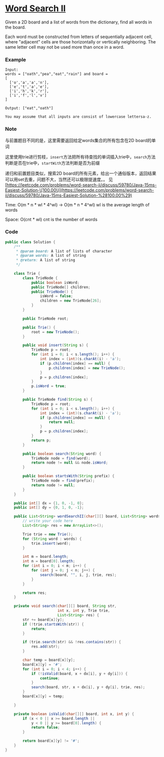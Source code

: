 # [Word Search II](https://leetcode.com/problems/word-search-ii/description/)

Given a 2D board and a list of words from the dictionary, find all words in the board.

Each word must be constructed from letters of sequentially adjacent cell, where "adjacent" cells are those horizontally or vertically neighboring. The same letter cell may not be used more than once in a word.

### **Example**

```
Input: 
words = ["oath","pea","eat","rain"] and board =
[
  ['o','a','a','n'],
  ['e','t','a','e'],
  ['i','h','k','r'],
  ['i','f','l','v']
]

Output: ["eat","oath"]

You may assume that all inputs are consist of lowercase lettersa-z.
```

### Note

与前置题目不同的是，这里需要返回给定words集合的所有包含在2D board的单词

这里使用trie进行剪枝，`insert`方法把所有待查找的单词插入trie中，`search`方法判断是否在trie中，`startWith`方法判断是否为前缀

递归和前置题目类似，搜索2D board的所有元素，给出一个通俗版本，返回结果可以用set去重，问题不大，当然还可以极限提速度。。 见 [https://leetcode.com/problems/word-search-ii/discuss/59780/Java-15ms-Easiest-Solution-\(100.00\)](https://leetcode.com/problems/word-search-ii/discuss/59780/Java-15ms-Easiest-Solution-%28100.00%29)

Time: O\(m \* n \* wl \* 4^wl\) -&gt; O\(m \* n \* 4^wl\)  wl is the average length of words

Space: O\(cnt \* wl\) cnt is the number of words

### Code

```java
public class Solution {
    /**
     * @param board: A list of lists of character
     * @param words: A list of string
     * @return: A list of string
     */

    class Trie {
        class TrieNode {
            public boolean isWord;
            public TrieNode[] children;
            public TrieNode() {
                isWord = false;
                children = new TrieNode[26];
            }
        }

        public TrieNode root;

        public Trie() {
            root = new TrieNode();
        }

        public void insert(String s) {
            TrieNode p = root;
            for (int i = 0; i < s.length(); i++) {
                int index = (int)(s.charAt(i) - 'a');
                if (p.children[index] == null) {
                    p.children[index] = new TrieNode();
                }
                p = p.children[index];
            }
            p.isWord = true;
        }

        public TrieNode find(String s) {
            TrieNode p = root;
            for (int i = 0; i < s.length(); i++) {
                int index = (int)(s.charAt(i) - 'a');
                if (p.children[index] == null) {
                    return null;
                }
                p = p.children[index];
            }
            return p;
        } 

        public boolean search(String word) {
            TrieNode node = find(word);
            return node != null && node.isWord;
        }

        public boolean startsWith(String prefix) {
            TrieNode node = find(prefix);
            return node != null;
        }
    } 

    public int[] dx = {1, 0, -1, 0};
    public int[] dy = {0, 1, 0, -1};

    public List<String> wordSearchII(char[][] board, List<String> words) {
        // write your code here
        List<String> res = new ArrayList<>();

        Trie trie = new Trie();
        for (String word : words) {
            trie.insert(word);
        }

        int m = board.length;
        int n = board[0].length;
        for (int i = 0; i < m; i++) {
            for (int j = 0; j < n; j++) {
                search(board, "", i, j, trie, res);
            }
        }

        return res;
    }

    private void search(char[][] board, String str,
                        int x, int y, Trie trie,
                        List<String> res) {
        str += board[x][y];
        if (!trie.startsWith(str)) {
            return;
        }

        if (trie.search(str) && !res.contains(str)) {
            res.add(str);
        }

        char temp = board[x][y];
        board[x][y] = '#';
        for (int i = 0; i < 4; i++) {
            if (!isValid(board, x + dx[i], y + dy[i])) {
                continue;
            }
            search(board, str, x + dx[i], y + dy[i], trie, res);
        }
        board[x][y] = temp;

    }

    private boolean isValid(char[][] board, int x, int y) {
        if (x < 0 || x >= board.length ||
            y < 0 || y >= board[0].length) {
            return false;
        }

        return board[x][y] != '#';
    }
}
```



